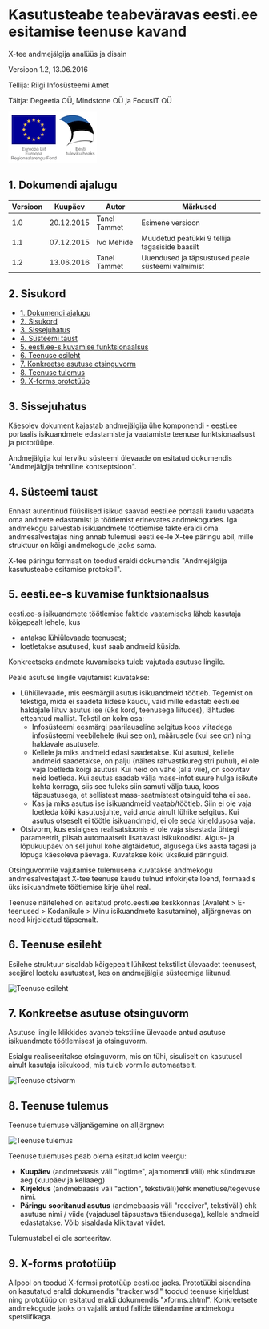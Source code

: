 # Kasutusteabe teabeväravas eesti.ee esitamise teenuse kavand

X-tee andmejälgija analüüs ja disain

Versioon 1.2, 13.06.2016

Tellija: Riigi Infosüsteemi Amet

Täitja: Degeetia OÜ, Mindstone OÜ ja FocusIT OÜ

![EL Regionaalarengu Fond](../img/EL_Regionaalarengu_Fond_horisontaalne.jpg)

## 1. Dokumendi ajalugu

| Versioon | Kuupäev | Autor | Märkused |
| --- | --- | --- | --- |
| 1.0 | 20.12.2015 | Tanel Tammet | Esimene versioon |
| 1.1 | 07.12.2015 | Ivo Mehide | Muudetud peatükki 9 tellija tagasiside baasilt |
| 1.2 | 13.06.2016 | Tanel Tammet | Uuendused ja täpsustused peale süsteemi valmimist


## 2. Sisukord

  * [1\. Dokumendi ajalugu](#1-dokumendi-ajalugu)
  * [2\. Sisukord](#2-sisukord)
  * [3\. Sissejuhatus](#3-sissejuhatus)
  * [4\. Süsteemi taust](#4-s%C3%BCsteemi-taust)
  * [5\. eesti\.ee\-s kuvamise funktsionaalsus](#5-eestiee-s-kuvamise-funktsionaalsus)
  * [6\. Teenuse esileht](#6-teenuse-esileht)
  * [7\. Konkreetse asutuse otsinguvorm](#7-konkreetse-asutuse-otsinguvorm)
  * [8\. Teenuse tulemus](#8-teenuse-tulemus)
  * [9\. X\-forms prototüüp](#9-x-forms-protot%C3%BC%C3%BCp)


## 3. Sissejuhatus

Käesolev dokument kajastab andmejälgija ühe komponendi - eesti.ee portaalis isikuandmete edastamiste ja vaatamiste teenuse funktsionaalsust ja prototüüpe.

Andmejälgija kui terviku süsteemi ülevaade on esitatud dokumendis "Andmejälgija tehniline kontseptsioon".

## 4. Süsteemi taust

Ennast autentinud füüsilised isikud saavad eesti.ee portaali kaudu vaadata oma andmete edastamist ja töötlemist erinevates andmekogudes. Iga andmekogu salvestab isikuandmete töötlemise fakte eraldi oma andmesalvestajas ning annab tulemusi eesti.ee-le X-tee päringu abil, mille struktuur on kõigi andmekogude jaoks sama.

X-tee päringu formaat on toodud eraldi dokumendis "Andmejälgija kasutusteabe esitamise protokoll".

## 5. eesti.ee-s kuvamise funktsionaalsus

eesti.ee-s isikuandmete töötlemise faktide vaatamiseks läheb kasutaja kõigepealt lehele, kus

- antakse lühiülevaade teenusest;
- loetletakse asutused, kust saab andmeid küsida.

Konkreetseks andmete kuvamiseks tuleb vajutada asutuse lingile.

Peale asutuse lingile vajutamist kuvatakse:

- Lühiülevaade, mis eesmärgil asutus isikuandmeid töötleb. Tegemist on tekstiga, mida ei saadeta liidese kaudu, vaid mille edastab eesti.ee haldajale liituv asutus ise (üks kord, teenusega liitudes), lähtudes etteantud mallist. Tekstil on kolm osa:
  - Infosüsteemi eesmärgi paarilauseline selgitus koos viitadega infosüsteemi veebilehele (kui see on), määrusele (kui see on) ning haldavale asutusele.
  - Kellele ja miks andmeid edasi saadetakse. Kui asutusi, kellele andmeid saadetakse, on palju (näites rahvastikuregistri puhul), ei ole vaja loetleda kõigi asutusi. Kui neid on vähe (alla viie), on soovitav neid loetleda. Kui asutus saadab välja mass-infot suure hulga isikute kohta korraga, siis see tuleks siin samuti välja tuua, koos täpsustusega, et sellistest mass-saatmistest otsinguid teha ei saa.
  - Kas ja miks asutus ise isikuandmeid vaatab/töötleb. Siin ei ole vaja loetleda kõiki kasutusjuhte, vaid anda ainult lühike selgitus. Kui asutus otseselt ei töötle isikuandmeid, ei ole seda kirjeldusosa vaja.
- Otsivorm, kus esialgses realisatsioonis ei ole vaja sisestada ühtegi parameetrit, piisab automaatselt lisatavast isikukoodist. Algus- ja lõpukuupäev on sel juhul kohe algtäidetud, algusega üks aasta tagasi ja lõpuga käesoleva päevaga. Kuvatakse kõiki üksikuid päringuid. 

Otsinguvormile vajutamise tulemusena kuvatakse andmekogu andmesalvestajast X-tee teenuse kaudu tulnud infokirjete loend,  formaadis üks isikuandmete töötlemise kirje ühel real.

Teenuse näitelehed on esitatud proto.eesti.ee keskkonnas (Avaleht > E-teenused > Kodanikule > Minu isikuandmete kasutamine), alljärgnevas on need kirjeldatud täpsemalt.

## 6. Teenuse esileht

Esilehe struktuur sisaldab kõigepealt lühikest tekstilist ülevaadet teenusest, seejärel loetelu asutustest, kes on andmejälgija süsteemiga liitunud.

![Teenuse esileht](../img/teenuse_esileht.png)

## 7. Konkreetse asutuse otsinguvorm

Asutuse lingile klikkides avaneb tekstiline ülevaade antud asutuse isikuandmete töötlemisest ja otsinguvorm.

Esialgu realiseeritakse otsinguvorm, mis on tühi, sisuliselt on kasutusel ainult kasutaja isikukood, mis tuleb vormile automaatselt.

![Teenuse otsivorm](../img/teenuse_otsivorm.png)

## 8. Teenuse tulemus

Teenuse tulemuse väljanägemine on alljärgnev:

![Teenuse tulemus](../img/teenuse_tulemus.png)

Teenuse tulemuses peab olema esitatud kolm veergu:

- **Kuupäev** (andmebaasis väli "logtime", ajamomendi väli) ehk sündmuse aeg (kuupäev ja kellaaeg)
- **Kirjeldus** (andmebaasis väli "action", tekstiväli))ehk menetluse/tegevuse nimi.
- **Päringu sooritanud asutus** (andmebaasis väli "receiver", tekstiväli) ehk asutuse nimi / viide (vajadusel täpsustava täiendusega), kellele andmeid edastatakse. Võib sisaldada klikitavat viidet.

Tulemustabel ei ole sorteeritav.

## 9. X-forms prototüüp

Allpool on toodud X-formsi prototüüp eesti.ee jaoks. Prototüübi sisendina on kasutatud eraldi dokumendis "tracker.wsdl" toodud teenuse kirjeldust ning prototüüp on esitatud eraldi dokumendis "xforms.xhtml". Konkreetsete andmekogude jaoks on vajalik antud failide täiendamine andmekogu spetsiifikaga.
